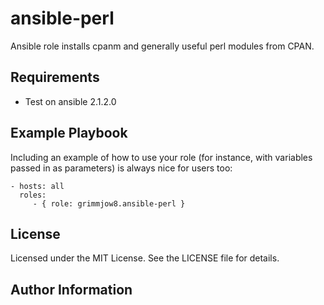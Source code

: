 ansible-perl
=========

Ansible role installs cpanm and generally useful perl modules from CPAN.

Requirements
------------

- Test on ansible 2.1.2.0

Example Playbook
----------------

Including an example of how to use your role (for instance, with variables passed in as parameters) is always nice for users too:

    - hosts: all
      roles:
         - { role: grimmjow8.ansible-perl }

License
-------

Licensed under the MIT License. See the LICENSE file for details.

Author Information
------------------

<TBD>
